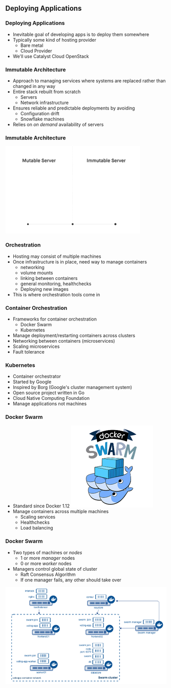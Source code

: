 ## Deploying Applications


### Deploying Applications

* Inevitable goal of developing apps is to deploy them somewhere
* Typically some kind of hosting provider
   * Bare metal
   * Cloud Provider
* We'll use Catalyst Cloud OpenStack


### Immutable Architecture

* Approach to managing services where systems are replaced rather than changed in any way
* Entire stack rebuilt from scratch    
   * Servers
   * Network infrastructure
* Ensures reliable and predictable deployments by avoiding
   * Configuration drift   
   * Snowflake machines
* Relies on _on demand_ availability of servers


### Immutable Architecture
![immutable arch](img/immutable_infrastructure.gif "Immutable Architecture")


### Orchestration

* Hosting may consist of multiple machines
* Once infrastructure is in place, need way to manage containers
   * networking
   * volume mounts
   * linking between containers
   * general monitoring, healthchecks
   * Deploying new images
* This is where orchestration tools come in



### Container Orchestration

* Frameworks for container orchestration
   * Docker Swarm
   * Kubernetes
* Manage deployment/restarting containers across clusters
* Networking between containers (microservices)
* Scaling microservices
* Fault tolerance



### Kubernetes

* Container orchestrator
* Started by Google
* Inspired by Borg (Google's cluster management system)
* Open source project written in Go
* Cloud Native Computing Foundation
* Manage applications not machines



### Docker Swarm

* Standard since Docker 1.12 ![swarm](img/dockerswarm.png "Docker Swarm")<!-- .element: class="img-right" -->
* Manage containers across multiple machines
   * Scaling services
   * Healthchecks
   * Load balancing



### Docker Swarm

* Two types of machines or <em>nodes</em>
   * 1 or more <em>manager</em> nodes
   * 0 or more <em>worker</em> nodes
* Managers control global state of cluster
   * Raft Consensus Algorithm
   * If one manager fails, any other should take over
                      
                    


![swarm](img/voting-app-swarm.png "Docker Swarm")
